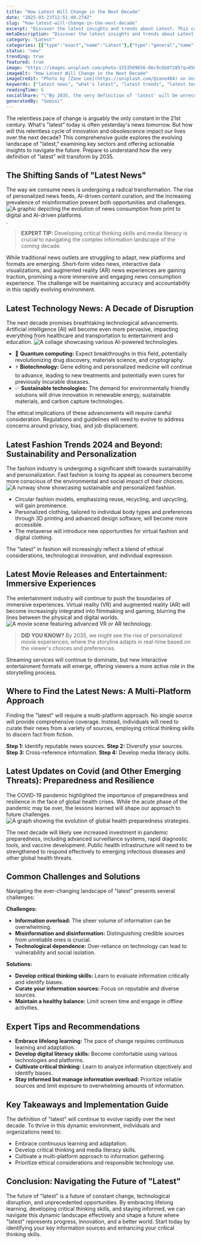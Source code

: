 ```yaml
---
title: "How Latest Will Change in the Next Decade"
date: "2025-03-23T12:51:49.274Z"
slug: "how-latest-will-change-in-the-next-decade"
excerpt: "Discover the latest insights and trends about Latest. This comprehensive guide covers everything you need to know about Latest in 2025."
metaDescription: "Discover the latest insights and trends about Latest. This comprehensive guide covers everything you need to know about Latest in 2025."
category: "Latest"
categories: [{"type":"exact","name":"Latest"},{"type":"general","name":"Technology"},{"type":"medium","name":"Artificial Intelligence"},{"type":"specific","name":"Machine Learning"},{"type":"niche","name":"Deep Learning"}]
status: "new"
trending: true
featured: true
image: "https://images.unsplash.com/photo-1553589656-66c9c6b8f285?q=85&w=1200&fit=max&fm=webp&auto=compress"
imageAlt: "How Latest Will Change in the Next Decade"
imageCredit: "Photo by [Zane Lee](https://unsplash.com/@zane404) on Unsplash"
keywords: ["latest news", "what's latest", "latest trends", "latest technology news", "latest fashion trends 2024", "latest iphone models", "latest movie releases", "where to find latest news", "latest updates on [specific topic - e.g.", "covid]"]
readingTime: 6
socialShare: "\"By 2035, the very definition of 'latest' will be unrecognizable. Are you prepared to navigate this rapidly evolving world?\""
generatedBy: "Gemini"
---
```




The relentless pace of change is arguably the only constant in the 21st century.  What's "latest" today is often yesterday's news tomorrow. But how will this relentless cycle of innovation and obsolescence impact our lives over the next decade?  This comprehensive guide explores the evolving landscape of "latest," examining key sectors and offering actionable insights to navigate the future.  Prepare to understand how the very definition of "latest" will transform by 2035.

## The Shifting Sands of "Latest News"

The way we consume news is undergoing a radical transformation.  The rise of personalized news feeds, AI-driven content curation, and the increasing prevalence of misinformation present both opportunities and challenges.  ![A graphic depicting the evolution of news consumption from print to digital and AI-driven platforms](https://images.unsplash.com/photo-1561188804-434a451691ca?q=85&w=1200&fit=max&fm=webp&auto=compress).

> **EXPERT TIP:**  Developing critical thinking skills and media literacy is crucial to navigating the complex information landscape of the coming decade.

While traditional news outlets are struggling to adapt, new platforms and formats are emerging.  Short-form video news, interactive data visualizations, and augmented reality (AR) news experiences are gaining traction, promising a more immersive and engaging news consumption experience.  The challenge will be maintaining accuracy and accountability in this rapidly evolving environment.

## Latest Technology News: A Decade of Disruption

The next decade promises breathtaking technological advancements.  Artificial intelligence (AI) will become even more pervasive, impacting everything from healthcare and transportation to entertainment and education.  ![A collage showcasing various AI-powered technologies](https://images.unsplash.com/photo-1543844009-5b3462693ba5?q=85&w=1200&fit=max&fm=webp&auto=compress).

* 🔑 **Quantum computing:**  Expect breakthroughs in this field, potentially revolutionizing drug discovery, materials science, and cryptography.
* ⚡ **Biotechnology:** Gene editing and personalized medicine will continue to advance, leading to new treatments and potentially even cures for previously incurable diseases.
* ✅ **Sustainable technologies:**  The demand for environmentally friendly solutions will drive innovation in renewable energy, sustainable materials, and carbon capture technologies.

The ethical implications of these advancements will require careful consideration.  Regulations and guidelines will need to evolve to address concerns around privacy, bias, and job displacement.

## Latest Fashion Trends 2024 and Beyond: Sustainability and Personalization

The fashion industry is undergoing a significant shift towards sustainability and personalization.  Fast fashion is losing its appeal as consumers become more conscious of the environmental and social impact of their choices. ![A runway show showcasing sustainable and personalized fashion](https://images.unsplash.com/photo-1561365028-65810a3d4c2a?q=85&w=1200&fit=max&fm=webp&auto=compress).

*  Circular fashion models, emphasizing reuse, recycling, and upcycling, will gain prominence.
*  Personalized clothing, tailored to individual body types and preferences through 3D printing and advanced design software, will become more accessible.
*  The metaverse will introduce new opportunities for virtual fashion and digital clothing.

The "latest" in fashion will increasingly reflect a blend of ethical considerations, technological innovation, and individual expression.

## Latest Movie Releases and Entertainment: Immersive Experiences

The entertainment industry will continue to push the boundaries of immersive experiences.  Virtual reality (VR) and augmented reality (AR) will become increasingly integrated into filmmaking and gaming, blurring the lines between the physical and digital worlds. ![A movie scene featuring advanced VR or AR technology](https://images.unsplash.com/photo-1563033416-2c41a4da96e9?q=85&w=1200&fit=max&fm=webp&auto=compress).

> **DID YOU KNOW?**  By 2035,  we might see the rise of personalized movie experiences, where the storyline adapts in real-time based on the viewer's choices and preferences.

Streaming services will continue to dominate, but new interactive entertainment formats will emerge, offering viewers a more active role in the storytelling process.

## Where to Find the Latest News: A Multi-Platform Approach

Finding the "latest" will require a multi-platform approach.  No single source will provide comprehensive coverage.  Instead, individuals will need to curate their news from a variety of sources, employing critical thinking skills to discern fact from fiction.

**Step 1:** Identify reputable news sources.
**Step 2:** Diversify your sources.
**Step 3:** Cross-reference information.
**Step 4:** Develop media literacy skills.

## Latest Updates on Covid (and Other Emerging Threats): Preparedness and Resilience

The COVID-19 pandemic highlighted the importance of preparedness and resilience in the face of global health crises.  While the acute phase of the pandemic may be over, the lessons learned will shape our approach to future challenges.  ![A graph showing the evolution of global health preparedness strategies](https://images.unsplash.com/photo-1553589656-66c9c6b8f285?q=85&w=1200&fit=max&fm=webp&auto=compress).

The next decade will likely see increased investment in pandemic preparedness, including advanced surveillance systems, rapid diagnostic tools, and vaccine development.  Public health infrastructure will need to be strengthened to respond effectively to emerging infectious diseases and other global health threats.

## Common Challenges and Solutions

Navigating the ever-changing landscape of "latest" presents several challenges:

**Challenges:**

* **Information overload:**  The sheer volume of information can be overwhelming.
* **Misinformation and disinformation:**  Distinguishing credible sources from unreliable ones is crucial.
* **Technological dependence:**  Over-reliance on technology can lead to vulnerability and social isolation.

**Solutions:**

* **Develop critical thinking skills:**  Learn to evaluate information critically and identify biases.
* **Curate your information sources:**  Focus on reputable and diverse sources.
* **Maintain a healthy balance:**  Limit screen time and engage in offline activities.

## Expert Tips and Recommendations

*  **Embrace lifelong learning:**  The pace of change requires continuous learning and adaptation.
*  **Develop digital literacy skills:**  Become comfortable using various technologies and platforms.
*  **Cultivate critical thinking:**  Learn to analyze information objectively and identify biases.
*  **Stay informed but manage information overload:**  Prioritize reliable sources and limit exposure to overwhelming amounts of information.

## Key Takeaways and Implementation Guide

The definition of "latest" will continue to evolve rapidly over the next decade.  To thrive in this dynamic environment, individuals and organizations need to:

*   Embrace continuous learning and adaptation.
*   Develop critical thinking and media literacy skills.
*   Cultivate a multi-platform approach to information gathering.
*   Prioritize ethical considerations and responsible technology use.

## Conclusion: Navigating the Future of "Latest"

The future of "latest" is a future of constant change, technological disruption, and unprecedented opportunities.  By embracing lifelong learning, developing critical thinking skills, and staying informed, we can navigate this dynamic landscape effectively and shape a future where "latest" represents progress, innovation, and a better world.  Start today by identifying your key information sources and enhancing your critical thinking skills.

